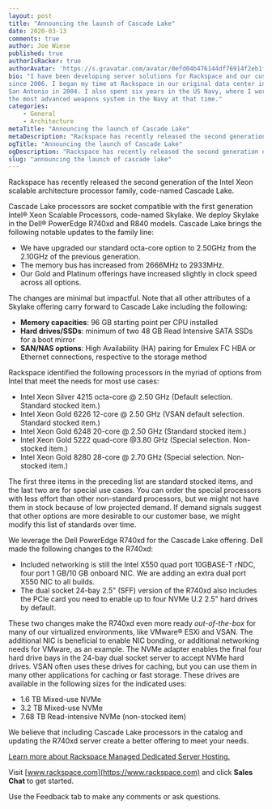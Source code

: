 ```yaml
---
layout: post
title: "Announcing the launch of Cascade Lake"
date: 2020-03-13
comments: true
author: Joe Wiese
published: true
authorIsRacker: true
authorAvatar: 'https://s.gravatar.com/avatar/0efd04b476144df76914f2eb1fbf86de'
bio: "I have been developing server solutions for Rackspace and our customers
since 2006. I began my time at Rackspace in our original data center in downtown
San Antonio in 2004. I also spent six years in the US Navy, where I worked on
the most advanced weapons system in the Navy at that time."
categories:
    - General
    - Architecture
metaTitle: "Announcing the launch of Cascade Lake"
metaDescription: "Rackspace has recently released the second generation of the Intel Xeon scalable architecture processor family, code-named Cascade Lake."
ogTitle: "Announcing the launch of Cascade Lake"
ogDescription: "Rackspace has recently released the second generation of the Intel Xeon scalable architecture processor family, code-named Cascade Lake."
slug: "announcing the launch of cascade lake" 
---
```


Rackspace has recently released the second generation of the Intel Xeon scalable
architecture processor family, code-named Cascade Lake.

<!--more-->

Cascade Lake processors are socket compatible with the first generation Intel&reg;
Xeon Scalable Processors, code-named Skylake. We deploy Skylake in the Dell&reg;
PowerEdge R740xd and R840 models. Cascade Lake brings the following notable
updates to the family line:

- We have upgraded our standard octa-core option to 2.50GHz from the 2.10GHz
  of the previous generation.
- The memory bus has increased from 2666MHz to 2933MHz.
- Our Gold and Platinum offerings have increased slightly in clock speed across
  all options.

The changes are minimal but impactful. Note that all other attributes of a
Skylake offering carry forward to Cascade Lake including the following:

- **Memory capacities**: 96 GB starting point per CPU installed
- **Hard drives/SSDs**: minimum of two 48 GB Read Intensive SATA SSDs for a boot mirror
- **SAN/NAS options**: High Availability (HA) pairing for Emulex FC HBA or Ethernet connections,
  respective to the storage method

Rackspace identified the following processors in the myriad of options from
Intel that meet the needs for most use cases:

- Intel Xeon Silver 4215 octa-core @ 2.50 GHz (Default selection. Standard stocked item.)
- Intel Xeon Gold 6226 12-core @ 2.50 GHz (VSAN default selection. Standard stocked item.)
- Intel Xeon Gold 6248 20-core @ 2.50 GHz (Standard stocked item.)
- Intel Xeon Gold 5222 quad-core @3.80 GHz (Special selection. Non-stocked item.)
- Intel Xeon Gold 8280 28-core @ 2.70 GHz (Special selection. Non-stocked item.)

The first three items in the preceding list are standard stocked items, and the
last two are for special use cases. You can order the special processors with
less effort than other non-standard processors, but we might not have them in
stock because of low projected demand. If demand signals suggest that other
options are more desirable to our customer base, we might modify this list of
standards over time.

We leverage the Dell PowerEdge R740xd for the Cascade Lake offering. Dell made
the following changes to the R740xd:

- Included networking is still the Intel X550 quad port 10GBASE-T rNDC, four
  port 1 GB/10 GB onboard NIC. We are adding an extra dual port X550 NIC to all builds.
- The dual socket 24-bay 2.5" (SFF) version of the R740xd also includes the
  PCIe card you need to enable up to four NVMe U.2 2.5" hard drives by default.

These two changes make the R740xd even more ready *out-of-the-box* for many of
our virtualized environments, like VMware&reg; ESXi and VSAN. The additional NIC
is beneficial to enable NIC bonding, or additional networking needs for
VMware, as an example. The NVMe adapter enables the final four hard drive bays
in the 24-bay dual socket server to accept NVMe hard drives. VSAN often uses
these drives for caching, but you can use them in many other applications for
caching or fast storage. These drives are available in the following sizes
for the indicated uses:

- 1.6 TB Mixed-use NVMe
- 3.2 TB Mixed-use NVMe
- 7.68 TB Read-intensive NVMe (non-stocked item)

We believe that including Cascade Lake processors in the catalog and updating
the R740xd server create a better offering to meet your needs.

<a class="cta purple" id="cta" href="https://www.rackspace.com/dedicated-servers">Learn more about Rackspace Managed Dedicated Server Hosting.</a>

Visit [www.rackspace.com](https://www.rackspace.com) and click **Sales Chat**
to get started.

Use the Feedback tab to make any comments or ask questions.

